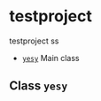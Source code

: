 testproject
===========

testproject
ss


* [`yesy`](#class-yesy) Main class
 










































## Class `yesy`
